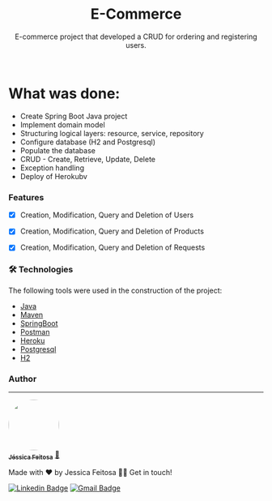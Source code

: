 <h1 align="center">E-Commerce</h1>

<p align="center">E-commerce project that developed a CRUD for ordering and registering users.</p>

<br>




What was done:
=================
<!--ts-->
   * Create Spring Boot Java project
   * Implement domain model
   * Structuring logical layers: resource, service, repository
   * Configure database (H2 and Postgresql)
   * Populate the database
   * CRUD - Create, Retrieve, Update, Delete
   * Exception handling
   * Deploy of Herokubv 
<!--te-->



### Features

- [x] Creation, Modification, Query and Deletion of Users
- [x] Creation, Modification, Query and Deletion of Products
- [x] Creation, Modification, Query and Deletion of Requests



### 🛠 Technologies

The following tools were used in the construction of the project:

- [Java](https://www.oracle.com/br/java/technologies/javase/jdk11-archive-downloads.html)
- [Maven](https://maven.apache.org/download.cgi)
- [SpringBoot](https://www.zup.com.br/blog/spring-boot)
- [Postman](https://www.postman.com/)
- [Heroku](https://id.heroku.com/login)
- [Postgresql](https://www.postgresql.org/download/)
- [H2](http://fullstackninja.com.br/h2-database-com-spring-data/)


### Author
---

<a href="https://github.com/JehhFeitosa">
 <img style="border-radius: 50%;" src="https://avatars.githubusercontent.com/u/58116519?s=400&u=8b96c6759c724308b3cfb9e6a2480fad3f5107c2&v=4" width="100px;" alt=""/>
 <br />
 <sub><b>Jéssica Feitosa</b></sub></a> <a href="https://www.linkedin.com/in/j%C3%A9ssicafeitosa/" title="Rocketseat">🚀</a>


Made with ❤️ by Jessica Feitosa 👋🏽 Get in touch!

[![Linkedin Badge](https://img.shields.io/badge/-Jessica-blue?style=flat-square&logo=Linkedin&logoColor=white&link=https://www.linkedin.com/in/jéssicafeitosa/)](https://www.linkedin.com/in/jéssicafeitosa/) 
[![Gmail Badge](https://img.shields.io/badge/-jessadrianafeitosa@gmail.com-c14438?style=flat-square&logo=Gmail&logoColor=white&link=mailto:jessadrianafeitosa@gmail.com)](mailto:jessadrianafeitosa@gmail.com)


